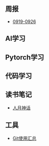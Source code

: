 ## 周报

- [0919-0926](Week/0919-0926.md)

## AI学习



## Pytorch学习



## 代码学习



## 读书笔记

- [人月神话](Week/Man-Month.md)

## 工具

- [Git使用汇总](Tool/about-git.md)

